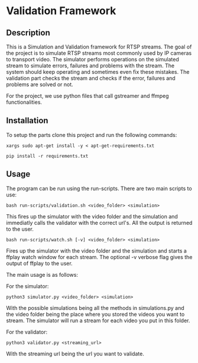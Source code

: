 # Validation Framework

## Description
This is a Simulation and Validation framework for RTSP streams. The goal of the project is to simulate RTSP streams most commonly used by IP cameras to transport video. The simulator performs operations on the simulated stream to simulate errors, failures and problems with the stream. The system should keep operating and sometimes even fix these mistakes. The validation part checks the stream and checks if the error, failures and problems are solved or not.

For the project, we use python files that call gstreamer and ffmpeg functionalities.

## Installation
To setup the parts clone this project and run the following commands:

`xargs sudo apt-get install -y < apt-get-requirements.txt`

`pip install -r requirements.txt`

## Usage
The program can be run using the run-scripts. There are two main scripts to use:

`bash run-scripts/validation.sh <video_folder> <simulation>`

This fires up the simulator with the video folder and the simulation and immediatly calls the validator with the correct url's. All the output is returned to the user.

`bash run-scripts/watch.sh [-v] <video_folder> <simulation>`

Fires up the simulator with the video folder and the simulation and starts a ffplay watch window for each stream. The optional -v verbose flag gives the output of ffplay to the user.

The main usage is as follows:

For the simulator:

`python3 simulator.py <video_folder> <simulation>`

With the possible simulations being all the methods in simulations.py and the video folder being the place where you stored the videos you want to stream. The simulator will run a stream for each video you put in this folder.

For the validator:

`python3 validator.py <streaming_url>`

With the streaming url being the url you want to validate.

